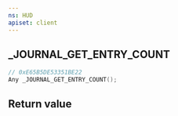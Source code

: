 ```yaml
---
ns: HUD
apiset: client
---
```

## _JOURNAL_GET_ENTRY_COUNT

```c
// 0xE65B5DE53351BE22
Any _JOURNAL_GET_ENTRY_COUNT();
```



## Return value

